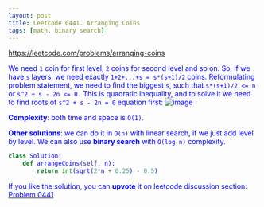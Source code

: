 ```yaml
---
layout: post
title: Leetcode 0441. Arranging Coins
tags: [math, binary search]
---
```


<a href="https://leetcode.com/problems/arranging-coins"> <font color = blue>https://leetcode.com/problems/arranging-coins

We need `1` coin for first level, `2` coins for second level and so on. So, if we have `s` layers, we need exactly `1+2+...+s = s*(s+1)/2` coins. Reformulating problem statement, we need to find the biggest `s`, such that `s*(s+1)/2 <= n` or `s^2 + s - 2n <= 0.` This is quadratic inequality, and to solve it we need to find roots of `s^2 + s - 2n = 0` equation first:
![image](https://assets.leetcode.com/users/images/54f84b43-f99f-4086-80ac-b48a6c838074_1593588252.4050715.png)


**Complexity**: both time and space is `O(1)`.

**Other solutions**: we can do it in `O(n)` with linear search, if we just add level by level. We can also use **binary search** with `O(log n)` complexity.


```python
class Solution:
    def arrangeCoins(self, n):
        return int(sqrt(2*n + 0.25) - 0.5)
```

If you like the solution, you can **upvote** it on leetcode discussion section:<a href="https://leetcode.com/problems/arranging-coins/discuss/714130/python-math-oneliner-explained"> <font color = blue>Problem 0441
